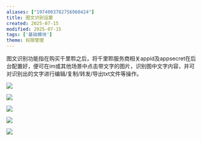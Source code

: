 ```yaml
---
aliases: ["1974003782756960424"]
title: 图文识别设置
created: 2025-07-15
modified: 2025-07-15
tags: ['基础模块']
theme: 权限管理
---
```


图文识别功能指在购买千里聆之后，将千里聆服务商相关appid及appsecret在后台配置好，便可在im或其他场景中点击带文字的图片，识别图中文字内容，并可对识别出的文字进行编辑/复制/转发/导出txt文件等操作。

![](https://myhelpdoc.oss-cn-heyuan.aliyuncs.com/mdimages/8efd4f4e8ad3e057cadc4a9a076e7069.jpg)

![](https://myhelpdoc.oss-cn-heyuan.aliyuncs.com/mdimages/751b183a114083ef11aac8a18b648e52.jpg)

![](https://myhelpdoc.oss-cn-heyuan.aliyuncs.com/mdimages/9baf8bb8a397a075613b263973737aec.jpg)

![](https://myhelpdoc.oss-cn-heyuan.aliyuncs.com/mdimages/423af0f8decf602d0ab318c958ee321e.jpg)

![](https://myhelpdoc.oss-cn-heyuan.aliyuncs.com/mdimages/2d73755e17350ba9854c0651cd1e2bd2.jpg)

